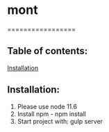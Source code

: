 # mont
=================

## Table of contents:
[Installation](#installation)

## Installation:

1. Please use node 11.6
2. Install npm - npm install
3. Start project with: gulp server